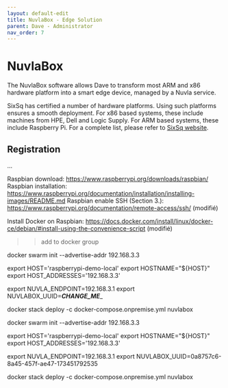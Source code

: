 ```yaml
---
layout: default-edit
title: NuvlaBox - Edge Solution
parent: Dave - Administrator
nav_order: 7
---
```


NuvlaBox
===============

The NuvlaBox software allows Dave to transform most ARM and x86 hardware platform into a smart edge device, managed by a Nuvla service.

SixSq has certified a number of hardware platforms. Using such platforms ensures a smooth deployment.  For x86 based systems, these include machines from HPE, Dell and Logic Supply. For ARM based systems, these include Raspberry Pi.  For a complete list, please refer to [SixSq website](https://sixsq.com/products-and-services/nuvlabox/tech-spec).

## Registration

...

Raspbian download: https://www.raspberrypi.org/downloads/raspbian/
Raspbian installation: https://www.raspberrypi.org/documentation/installation/installing-images/README.md
Raspbian enable SSH (Section 3.): https://www.raspberrypi.org/documentation/remote-access/ssh/ (modifié) 

Install Docker on Raspbian: https://docs.docker.com/install/linux/docker-ce/debian/#install-using-the-convenience-script (modifié) 



>> add to docker group

docker swarm init --advertise-addr 192.168.3.3

export HOST='raspberrypi-demo-local'
export HOSTNAME="${HOST}"
export HOST_ADDRESSES='192.168.3.3'

export NUVLA_ENDPOINT=192.168.3.1
export NUVLABOX_UUID=_____CHANGE_ME______

docker stack deploy -c docker-compose.onpremise.yml nuvlabox










>>>>>>

docker swarm init --advertise-addr 192.168.3.3

export HOST='raspberrypi-demo-local'
export HOSTNAME="${HOST}"
export HOST_ADDRESSES='192.168.3.3'

export NUVLA_ENDPOINT=192.168.3.1
export NUVLABOX_UUID=0a8757c6-8a45-457f-ae47-173451792535

docker stack deploy -c docker-compose.onpremise.yml nuvlabox
